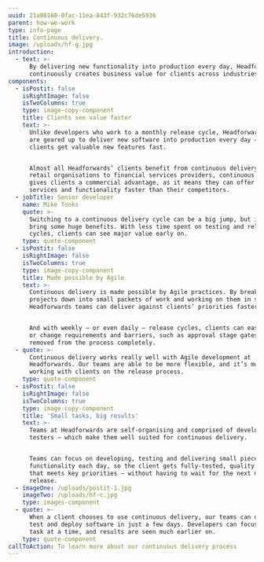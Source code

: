 ```yaml
---
uuid: 21a08160-0fac-11ea-843f-932c76de5936
parent: how-we-work
type: info-page
title: Continuous delivery.
image: /uploads/hf-g.jpg
introduction:
  - text: >-
      By delivering new functionality into production every day, Headforwards
      continuously creates business value for clients across industries.
components:
  - isPostit: false
    isRightImage: false
    isTwoColumns: true
    type: image-copy-component
    title: Clients see value faster
    text: >-
      Unlike developers who work to a monthly release cycle, Headforwards teams
      are geared up to deliver new software into production every day – so
      clients get valuable new features fast.


      Almost all Headforwards’ clients benefit from continuous delivery. From
      retail organisations to financial services providers, continuous delivery
      gives clients a commercial advantage, as it means they can offer new
      services and functionality faster than their competitors.
  - jobTitle: Senior developer
    name: Mike Tonks
    quote: >-
      Switching to a continuous delivery cycle can be a big jump, but it can
      bring some huge benefits. With less time spent on testing and release
      cycles, clients can see major value early on.
    type: quote-component
  - isPostit: false
    isRightImage: false
    isTwoColumns: true
    type: image-copy-component
    title: Made possible by Agile
    text: >-
      Continuous delivery is made possible by Agile practices. By breaking
      projects down into small packets of work and working on them in sprints,
      Headforwards teams can deliver against clients’ priorities faster.


      And with weekly – or even daily – release cycles, clients can easily add
      or change requirements and barriers, such as approval stage gates, are
      removed from the process completely.
  - quote: >-
      Continuous delivery works really well with Agile development at
      Headforwards. Our teams are able to be more flexible, and it’s much easier
      working with clients on the release process.
    type: quote-component
  - isPostit: false
    isRightImage: false
    isTwoColumns: true
    type: image-copy-component
    title: 'Small tasks, big results'
    text: >-
      Teams at Headforwards are self-organising and comprised of developers and
      testers – which make them well suited for continuous delivery.


      Teams can focus on developing, testing and delivering small pieces of
      functionality each day, so the client gets fully-tested, quality software
      that meets key priorities – without having to wait for the next monthly
      release.
  - imageOne: /uploads/postit-1.jpg
    imageTwo: /uploads/hf-c.jpg
    type: images-component
  - quote: >-
      When a client chooses to use continuous delivery, our teams can develop,
      test and deploy software in just a few days. Developers can focus on one
      task at a time, and results are seen much earlier on.
    type: quote-component
callToAction: To learn more about our continuous delivery process
---
```


